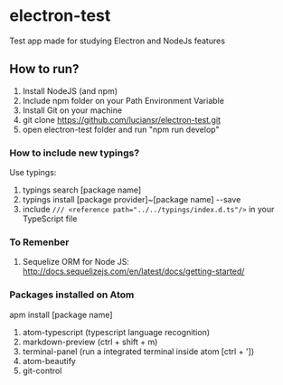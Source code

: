 # electron-test

Test app made for studying Electron and NodeJs features

## How to run?

1. Install NodeJS (and npm)
2. Include npm folder on your Path Environment Variable
3. Install Git on your machine
4. git clone <https://github.com/luciansr/electron-test.git>
5. open electron-test folder and run "npm run develop"

### How to include new typings?

Use typings:

1. typings search [package name]
2. typings install [package provider]~[package name] --save
3. include `/// <reference path="../../typings/index.d.ts"/>` in your TypeScript file

### To Remenber

1. Sequelize ORM for Node JS: <http://docs.sequelizejs.com/en/latest/docs/getting-started/>

### Packages installed on Atom

apm install [package name]

1. atom-typescript (typescript language recognition)
2. markdown-preview (ctrl + shift + m)
3. terminal-panel (run a integrated terminal inside atom [ctrl + '])
4. atom-beautify
5. git-control
